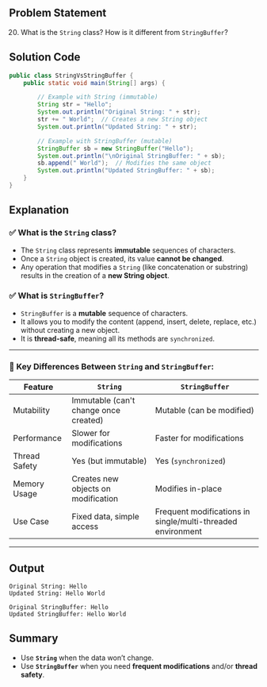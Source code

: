 ## Problem Statement  
20. What is the `String` class? How is it different from `StringBuffer`?

## Solution Code  
```java
public class StringVsStringBuffer {
    public static void main(String[] args) {

        // Example with String (immutable)
        String str = "Hello";
        System.out.println("Original String: " + str);
        str += " World";  // Creates a new String object
        System.out.println("Updated String: " + str);

        // Example with StringBuffer (mutable)
        StringBuffer sb = new StringBuffer("Hello");
        System.out.println("\nOriginal StringBuffer: " + sb);
        sb.append(" World");  // Modifies the same object
        System.out.println("Updated StringBuffer: " + sb);
    }
}
```

## Explanation  

### ✅ What is the `String` class?
- The `String` class represents **immutable** sequences of characters.
- Once a `String` object is created, its value **cannot be changed**.
- Any operation that modifies a `String` (like concatenation or substring) results in the creation of a **new String object**.

### ✅ What is `StringBuffer`?
- `StringBuffer` is a **mutable** sequence of characters.
- It allows you to modify the content (append, insert, delete, replace, etc.) without creating a new object.
- It is **thread-safe**, meaning all its methods are `synchronized`.

---

### 🔁 Key Differences Between `String` and `StringBuffer`:

| Feature             | `String`                              | `StringBuffer`                           |
|---------------------|----------------------------------------|------------------------------------------|
| Mutability         | Immutable (can't change once created) | Mutable (can be modified)               |
| Performance        | Slower for modifications              | Faster for modifications                |
| Thread Safety      | Yes (but immutable)                   | Yes (`synchronized`)                    |
| Memory Usage       | Creates new objects on modification   | Modifies in-place                       |
| Use Case           | Fixed data, simple access             | Frequent modifications in single/multi-threaded environment |

---

## Output  
```
Original String: Hello
Updated String: Hello World

Original StringBuffer: Hello
Updated StringBuffer: Hello World
```

## Summary  
- Use **`String`** when the data won’t change.
- Use **`StringBuffer`** when you need **frequent modifications** and/or **thread safety**.